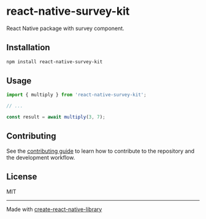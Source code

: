 # react-native-survey-kit

React Native package with survey component.

## Installation

```sh
npm install react-native-survey-kit
```

## Usage

```js
import { multiply } from 'react-native-survey-kit';

// ...

const result = await multiply(3, 7);
```

## Contributing

See the [contributing guide](CONTRIBUTING.md) to learn how to contribute to the repository and the development workflow.

## License

MIT

---

Made with [create-react-native-library](https://github.com/callstack/react-native-builder-bob)
